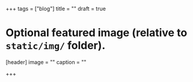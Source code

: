 +++
tags = ["blog"]
title = ""
draft = true

# Optional featured image (relative to `static/img/` folder).
[header]
image = ""
caption = ""

+++

